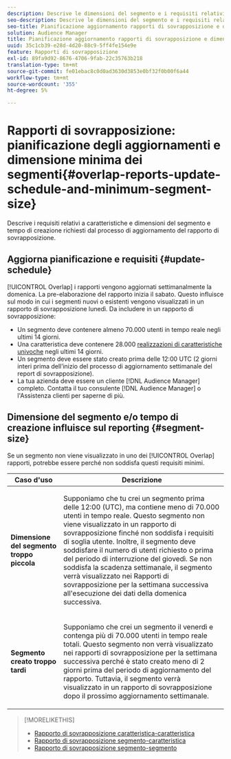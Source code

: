 ```yaml
---
description: Descrive le dimensioni del segmento e i requisiti relativi al tempo di creazione richiesti dal processo di aggiornamento del report di sovrapposizione.
seo-description: Descrive le dimensioni del segmento e i requisiti relativi al tempo di creazione richiesti dal processo di aggiornamento del report di sovrapposizione.
seo-title: Pianificazione aggiornamento rapporti di sovrapposizione e dimensione minima del segmento
solution: Audience Manager
title: Pianificazione aggiornamento rapporti di sovrapposizione e dimensione minima del segmento
uuid: 35c1cb39-e28d-4d20-88c9-5ff4fe154e9e
feature: Rapporti di sovrapposizione
exl-id: 89fa9d92-8676-4706-9fab-22c35763b218
translation-type: tm+mt
source-git-commit: fe01ebac8c0d0ad3630d3853e0bf32f0b00f6a44
workflow-type: tm+mt
source-wordcount: '355'
ht-degree: 5%

---
```


# Rapporti di sovrapposizione: pianificazione degli aggiornamenti e dimensione minima dei segmenti{#overlap-reports-update-schedule-and-minimum-segment-size}

Descrive i requisiti relativi a caratteristiche e dimensioni del segmento e tempo di creazione richiesti dal processo di aggiornamento del rapporto di sovrapposizione.

## Aggiorna pianificazione e requisiti {#update-schedule}

[!UICONTROL Overlap] i rapporti vengono aggiornati settimanalmente la domenica. La pre-elaborazione del rapporto inizia il sabato. Questo influisce sul modo in cui i segmenti nuovi o esistenti vengono visualizzati in un rapporto di sovrapposizione lunedì. Da includere in un rapporto di sovrapposizione:

* Un segmento deve contenere almeno 70.000 utenti in tempo reale negli ultimi 14 giorni.
* Una caratteristica deve contenere 28.000 [realizzazioni di caratteristiche univoche](/help/using/features/traits/trait-and-segment-qualification-reference.md) negli ultimi 14 giorni.
* Un segmento deve essere stato creato prima delle 12:00 UTC (2 giorni interi prima dell’inizio del processo di aggiornamento settimanale del report di sovrapposizione).
* La tua azienda deve essere un cliente [!DNL Audience Manager] completo. Contatta il tuo consulente [!DNL Audience Manager] o l&#39;Assistenza clienti per saperne di più.

## Dimensione del segmento e/o tempo di creazione influisce sul reporting {#segment-size}

Se un segmento non viene visualizzato in uno dei [!UICONTROL Overlap] rapporti, potrebbe essere perché non soddisfa questi requisiti minimi.

<table id="table_BE2937C1FA314BBDBD1D026321D6E6B1"> 
 <thead> 
  <tr> 
   <th colname="col1" class="entry"> Caso d'uso </th> 
   <th colname="col2" class="entry"> Descrizione </th> 
  </tr> 
 </thead>
 <tbody> 
  <tr> 
   <td colname="col1"> <p> <b>Dimensione del segmento troppo piccola</b> </p> </td> 
   <td colname="col2"> <p>Supponiamo che tu crei un segmento prima delle 12:00 (UTC), ma contiene meno di 70.000 utenti in tempo reale. Questo segmento non viene visualizzato in un <span class="wintitle"> rapporto di sovrapposizione</span> finché non soddisfa i requisiti di soglia utente. Inoltre, il segmento deve soddisfare il numero di utenti richiesto o prima del periodo di interruzione del giovedì. Se non soddisfa la scadenza settimanale, il segmento verrà visualizzato nei <span class="wintitle"> Rapporti di sovrapposizione</span> per la settimana successiva all'esecuzione dei dati della domenica successiva. </p> </td> 
  </tr> 
  <tr> 
   <td colname="col1"> <p> <b>Segmento creato troppo tardi</b> </p> </td> 
   <td colname="col2"> <p>Supponiamo che crei un segmento il venerdì e contenga più di 70.000 utenti in tempo reale totali. Questo segmento non verrà visualizzato nei <span class="wintitle"> rapporti di sovrapposizione</span> per la settimana successiva perché è stato creato meno di 2 giorni prima del periodo di aggiornamento del rapporto. Tuttavia, il segmento verrà visualizzato in un <span class="wintitle"> rapporto di sovrapposizione</span> dopo il prossimo aggiornamento settimanale. </p> </td> 
  </tr> 
 </tbody> 
</table>

>[!MORELIKETHIS]
>
>* [Rapporto di sovrapposizione caratteristica-caratteristica](../../reporting/dynamic-reports/trait-trait-overlap-report.md#trait-to-trait-overlap-report)
>* [Rapporto di sovrapposizione segmento-caratteristica](../../reporting/dynamic-reports/segment-trait-overlap-report.md)
>* [Rapporto di sovrapposizione segmento-segmento](../../reporting/dynamic-reports/segment-segment-overlap-report.md)

